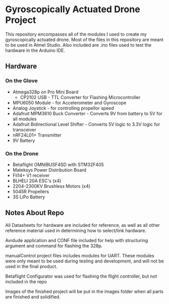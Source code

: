 # Gyroscopically Actuated Drone Project
This repository encompasses all of the modules I used to create my gyroscopically actuated drone.
Most of the files in this repository are meant to be used in Atmel Studio. Also included are .ino files
used to test the hardware in the Arduino IDE.


## Hardware
### On the Glove
* Atmega328p on Pro Mini Board
    * CP2102 USB - TTL Converter for Flashing Microcontroller
* MPU6050 Module -  for Accelerometer and Gyroscope
* Analog Joystick - for controlling propellor speed
* Adafruit MPM3610 Buck Converter - Converts 9V from battery to 5V for all modules
* Adafruit Bidirectional Level Shifter - Converts 5V logic to 3.3V logic for transceiver
* nRF24L01+ Transmitter
* 9V Battery

### On the Drone
* Betaflight OMNIBUSF4SD with STM32F405
* Mateksys Power Distribution Board
* Fli14+ V1 receiver
* BLHELI 20A ESC's (x4)
* 2204-2300KV Brushless Motors (x4)
* 5045R Propellers
* 3S LiPo Battery

## Notes About Repo
All Datasheets for hardware are included for reference, as well as all other reference material
used in determining how to select/link hardware.

Avrdude application and CONF file included for help with structuring
argument and command for flashing the 328p.

manualControl project files includes modules for UART. These modules were only meant to be used during
testing and development, and will not be used in the final product.

Betaflight Configurator was used for flashing the flight controller, but not included in the repo

Images of the finished project will be put in the images folder when all parts are finished and solidified.
